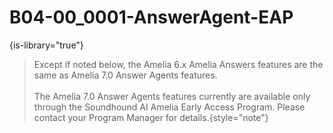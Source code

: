 # B04-00_0001-AnswerAgent-EAP

{is-library="true"}

<snippet id="B04-00_0001-AnswerAgent-EAP_snippet">

> Except if noted below, the Amelia 6.x Amelia Answers features are the same as Amelia 7.0 Answer Agents features.<br><br>The Amelia 7.0 Answer Agents features currently are available only through the Soundhound AI Amelia Early Access Program. Please contact your Program Manager for details.{style="note"}

</snippet>